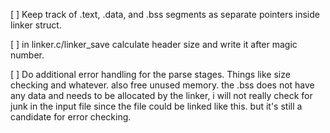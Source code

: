 [ ] 	Keep track of .text, .data, and .bss segments 
	as separate pointers inside linker struct.

[ ] 	in linker.c/linker_save calculate header size and write it after
	magic number.

[ ] 	Do additional error handling for the parse stages.
	Things like size checking and whatever.
	also free unused memory.
	the .bss does not have any data and needs to be
	allocated by the linker, i will not really check for 
	junk in the input file since the file could be linked
	like this. but it's still a candidate for error checking.